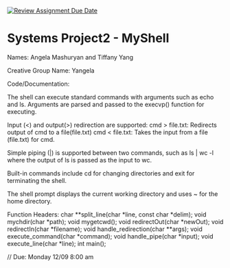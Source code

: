 [![Review Assignment Due Date](https://classroom.github.com/assets/deadline-readme-button-22041afd0340ce965d47ae6ef1cefeee28c7c493a6346c4f15d667ab976d596c.svg)](https://classroom.github.com/a/Tfg6waJb)
# Systems Project2 - MyShell
Names: Angela Mashuryan and Tiffany Yang


Creative Group Name: Yangela

Code/Documentation:

The shell can execute standard commands with arguments such as echo and ls. Arguments are parsed and passed to the execvp() function for executing. 

Input (<) and output(>) redirection are supported:
cmd > file.txt: Redirects output of cmd to a file(file.txt)
cmd < file.txt: Takes the input from a file (file.txt) for cmd.

Simple piping (|) is supported between two commands, such as ls | wc -l where the output of ls is passed as the input to wc.

Built-in commands include cd for changing directories and exit for terminating the shell.

The shell prompt displays the current working directory and uses ~ for the home directory.

Function Headers:
char **split_line(char *line, const char *delim);
void mychdir(char *path);
void mygetcwd();
void redirectOut(char *newOut);
void redirectIn(char *filename);
void handle_redirection(char **args);
void execute_command(char *command);
void handle_pipe(char *input);
void execute_line(char *line);
int main();


// Due: Monday 12/09 8:00 am
